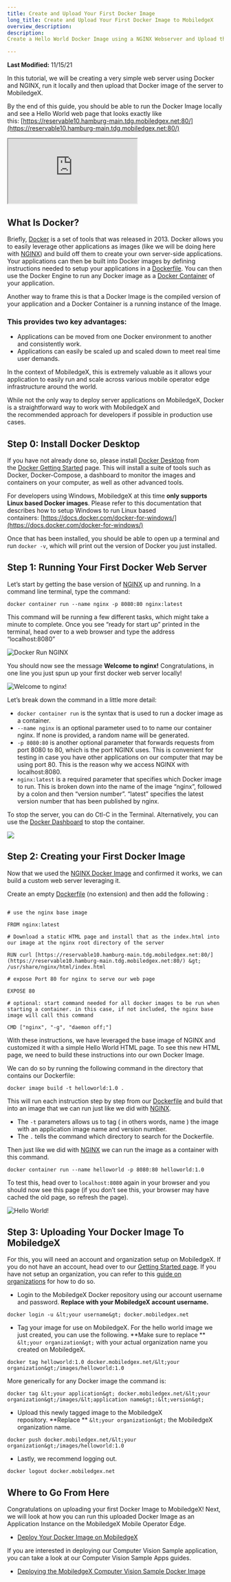 ```yaml
---
title: Create and Upload Your First Docker Image
long_title: Create and Upload Your First Docker Image to MobiledgeX
overview_description: 
description: 
Create a Hello World Docker Image using a NGINX Webserver and Upload that Docker Image to MobiledgeX

---
```


**Last Modified:** 11/15/21

In this tutorial, we will be creating a very simple web server using Docker and NGINX, run it locally and then upload that Docker image of the server to MobiledgeX.

By the end of this guide, you should be able to run the Docker Image locally and see a Hello World web page that looks exactly like this: [https://reservable10.hamburg-main.tdg.mobiledgex.net:80/](https://reservable10.hamburg-main.tdg.mobiledgex.net:80/)

<div class="embed-responsive embed-responsive-16by9">
<!-- Youtube and Video -->
<iframe class="embed-responsive-item" src="https://www.youtube-nocookie.com/embed/9pIZ8y6rklA" ...>
</iframe>
</div>

## What Is Docker?

Briefly, [Docker](https://www.docker.com/) is a set of tools that was released in 2013. Docker allows you to easily leverage other applications as images (like we will be doing here with [NGINX](https://hub.docker.com/_/nginx)) and build off them to create your own server-side applications. Your applications can then be built into Docker images by defining instructions needed to setup your applications in a [Dockerfile](https://docs.docker.com/engine/reference/builder/). You can then use the Docker Engine to run any Docker image as a [Docker Container](https://www.docker.com/resources/what-container) of your application.

Another way to frame this is that a Docker Image is the compiled version of your application and a Docker Container is a running instance of the Image.

### This provides two key advantages:


- Applications can be moved from one Docker environment to another and consistently work.
- Applications can easily be scaled up and scaled down to meet real time user demands.


In the context of MobiledgeX, this is extremely valuable as it allows your application to easily run and scale across various mobile operator edge infrastructure around the world.

While not the only way to deploy server applications on MobiledgeX, Docker is a straightforward way to work with MobiledgeX and the recommended approach for developers if possible in production use cases.

## Step 0: Install Docker Desktop

If you have not already done so, please install [Docker Desktop](https://www.docker.com/products/docker-desktop) from the [Docker Getting Started](https://www.docker.com/get-started) page. This will install a suite of tools such as Docker, Docker-Compose, a dashboard to monitor the images and containers on your computer, as well as other advanced tools.

For developers using Windows, MobiledgeX at this time **only supports Linux based Docker images**. Please refer to this documentation that describes how to setup Windows to run Linux based containers: [https://docs.docker.com/docker-for-windows/](https://docs.docker.com/docker-for-windows/)

Once that has been installed, you should be able to open up a terminal and run `docker -v`, which will print out the version of Docker you just installed.

## Step 1: Running Your First Docker Web Server

Let’s start by getting the base version of [NGINX](https://hub.docker.com/_/nginx) up and running. In a command line terminal, type the command:

`docker container run --name nginx -p 8080:80 nginx:latest`

This command will be running a few different tasks, which might take a minute to complete. Once you see “ready for start up” printed in the terminal, head over to a web browser and type the address “localhost:8080”

![Docker Run NGINX](/developer/assets/hello-world/dockerrun.png "Docker Run NGINX")

You should now see the message **Welcome to nginx!** Congratulations, in one line you just spun up your first docker web server locally!

![Welcome to nginx!](/developer/assets/hello-world/nginx.png "Welcome to nginx!")

Let’s break down the command in a little more detail:

- `docker container run` is the syntax that is used to run a docker image as a container.
- `--name nginx` is an optional parameter used to to name our container nginx. If none is provided, a random name will be generated.
- `-p 8080:80` is another optional parameter that forwards requests from port 8080 to 80, which is the port NGINX uses. This is convenient for testing in case you have other applications on our computer that may be using port 80. This is the reason why we access NGINX with localhost:8080.
- `nginx:latest` is a required parameter that specifies which Docker image to run. This is broken down into the name of the image “nginx”, followed by a colon and then “version number”. “latest” specifies the latest version number that has been published by nginx.

To stop the server, you can do Ctl-C in the Terminal. Alternatively, you can use the [Docker Dashboard](https://docs.docker.com/desktop/dashboard/) to stop the container.

![](/developer/assets/hello-world/dockerdashboard.png "")

## Step 2: Creating your First Docker Image

Now that we used the [NGINX Docker Image](https://hub.docker.com/_/nginx) and confirmed it works, we can build a custom web server leveraging it.

Create an empty [Dockerfile](https://docs.docker.com/engine/reference/builder/) (no extension) and then add the following :

```

# use the nginx base image

FROM nginx:latest

# Download a static HTML page and install that as the index.html into our image at the nginx root directory of the server

RUN curl [https://reservable10.hamburg-main.tdg.mobiledgex.net:80/](https://reservable10.hamburg-main.tdg.mobiledgex.net:80/) &gt; /usr/share/nginx/html/index.html

# expose Port 80 for nginx to serve our web page

EXPOSE 80

# optional: start command needed for all docker images to be run when starting a container. in this case, if not included, the nginx base image will call this command

CMD ["nginx", "-g", "daemon off;"]
```

With these instructions, we have leveraged the base image of NGINX and customized it with a simple Hello World HTML page. To see this new HTML page, we need to build these instructions into our own Docker Image.

We can do so by running the following command in the directory that contains our Dockerfile:

`docker image build -t helloworld:1.0 .`

This will run each instruction step by step from our [Dockerfile](https://docs.docker.com/engine/reference/builder/) and build that into an image that we can run just like we did with [NGINX](https://hub.docker.com/_/nginx).

- The `-t` parameters allows us to tag ( in others words, name ) the image with an application image name and version number.
- The `.` tells the command which directory to search for the Dockerfile.

Then just like we did with [NGINX](https://hub.docker.com/_/nginx) we can run the image as a container with this command.

`docker container run --name helloworld -p 8080:80 helloworld:1.0`

To test this, head over to `localhost:8080` again in your browser and you should now see this page (if you don’t see this, your browser may have cached the old page, so refresh the page).

![Hello World!](/developer/assets/hello-world/helloworld.png "Hello World!")

## Step 3: Uploading Your Docker Image To MobiledgeX

For this, you will need an account and organization setup on MobiledgeX. If you do not have an account, head over to our [Getting Started page](https://dev-publish.mobiledgex.com/getting-started). If you have not setup an organization, you can refer to this [guide on organizations](https://dev-publish.mobiledgex.com/deployments/accounts/org-users) for how to do so.

- Login to the MobiledgeX Docker repository using our account username and password. **Replace with your MobiledgeX account username.**


`docker login -u &lt;your username&gt; docker.mobiledgex.net`


- Tag your image for use on MobiledgeX. For the hello world image we just created, you can use the following. **Make sure to replace **
`&lt;your organization&gt;` with your actual organization name you created on MobiledgeX.


`docker tag helloworld:1.0 docker.mobiledgex.net/&lt;your organization&gt;/images/helloworld:1.0`

More generically for any Docker image the command is:

`docker tag &lt;your application&gt; docker.mobiledgex.net/&lt;your organization&gt;/images/&lt;application name&gt;:&lt;version&gt;`


- Upload this newly tagged image to the MobiledgeX repository. **Replace **
`&lt;your organization&gt;` the MobiledgeX organization name.


`docker push docker.mobiledgex.net/&lt;your organization&gt;/images/helloworld:1.0`


- Lastly, we recommend logging out.


`docker logout docker.mobiledgex.net`

## Where to Go From Here

Congratulations on uploading your first Docker Image to MobiledgeX! Next, we will look at how you can run this uploaded Docker Image as an Application Instance on the MobiledgeX Mobile Operator Edge.

- [Deploy Your Docker Image on MobiledgeX](https://dev-publish.mobiledgex.com/deployments/application-deployment-guides/hello-world/running-your-first-docker-image)

If you are interested in deploying our Computer Vision Sample application, you can take a look at our Computer Vision Sample Apps guides.

- [Deploying the MobiledgeX Computer Vision Sample Docker Image](https://dev-publish.mobiledgex.com/services/computer-vision/how-to-deploy-a-backend-application-to-mobiledgex)

